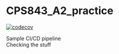 # CPS843_A2_practice

[![codecov](https://codecov.io/gh/damoonsh/CPS843_A2_practice/branch/main/graph/badge.svg?token=60J2P9HN2F)](https://codecov.io/gh/damoonsh/CPS843_A2_practice)

Sample CI/CD pipeline
<br>
Checking the stuff
